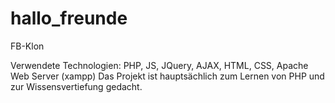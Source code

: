 # hallo_freunde

FB-Klon

Verwendete Technologien: PHP, JS, JQuery, AJAX, HTML, CSS, Apache Web Server (xampp)
Das Projekt ist hauptsächlich zum Lernen von PHP und zur Wissensvertiefung gedacht.

